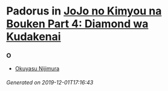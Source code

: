 # Padorus in [JoJo no Kimyou na Bouken Part 4: Diamond wa Kudakenai](https://myanimelist.net/manga/3006/JoJo_no_Kimyou_na_Bouken_Part_4__Diamond_wa_Kudakenai)

### O
* [Okuyasu Nijimura](https://github.com/shadow578/Project-Padoru/blob/master/table-of-contents/characters/OkuyasuNijimura.md)

###### Generated on 2019-12-01T17:16:43
